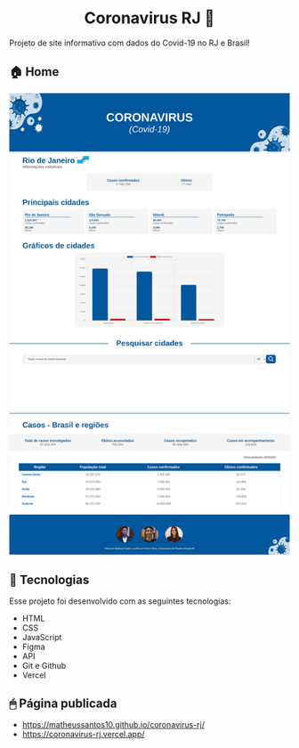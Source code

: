 <h1 align="center">Coronavirus RJ 🦠</h1>

Projeto de site informativo com dados do Covid-19 no RJ e Brasil!
<br>

<p align="center">
  <h2>🏠 Home </h2>
  <img src="./img/readme_banner.png"/>
</p>

## 🚀 Tecnologias

Esse projeto foi desenvolvido com as seguintes tecnologias:

-  HTML
-  CSS
-  JavaScript
-  Figma
-  API
-  Git e Github
-  Vercel

## 🖱 Página publicada

-  https://matheussantos10.github.io/coronavirus-rj/
-  https://coronavirus-rj.vercel.app/
